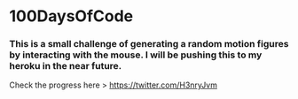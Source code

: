 # 100DaysOfCode

### This is a small challenge of generating a random motion figures by interacting with the mouse. I will be pushing this to my heroku in the near future.

Check the progress here > https://twitter.com/H3nryJvm
